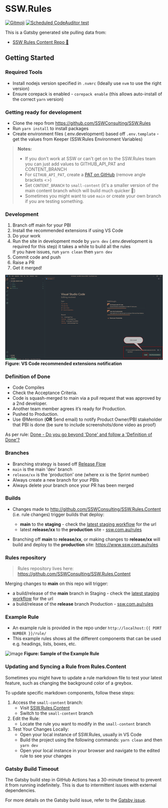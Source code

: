 # SSW.Rules

[![Gitmoji](https://img.shields.io/badge/gitmoji-%20😜%20😍-FFDD67.svg?style=flat-square)](https://gitmoji.dev) [![Scheduled CodeAuditor test](https://github.com/SSWConsulting/SSW.Rules/actions/workflows/codeauditor-test.yml/badge.svg?event=schedule)](https://github.com/SSWConsulting/SSW.Rules/actions/workflows/codeauditor-test.yml)

This is a Gatsby generated site pulling data from:
- [SSW Rules Content Repo 📜](https://github.com/SSWConsulting/SSW.Rules.Content)

## Getting Started

### Required Tools
- Install nodejs version specified in `.nvmrc` (Ideally use `nvm` to use the right version)
- Ensure corepack is enabled - `corepack enable` (this allows auto-install of the correct `yarn` version)

### Getting ready for development
- Clone the repo from https://github.com/SSWConsulting/SSW.Rules
- Run `yarn install` to install packages
- Create environment files (.env.development) based off `.env.template` - get the values from Keeper (SSW.Rules Environment Variables)

> **Notes:**  
> * If you don't work at SSW or can't get on to the SSW.Rules team you can just add values to GITHUB_API_PAT and CONTENT_BRANCH  
> * For `GITHUB_API_PAT`, create a [PAT on GitHub](https://docs.github.com/en/enterprise-server@3.4/authentication/keeping-your-account-and-data-secure/creating-a-personal-access-token) (remove angle brackets <>)  
> * Set `CONTENT_BRANCH` to `small-content` (it's a smaller version of the main content branch which will build much quicker 🙂)
> * Sometimes you might want to use `main` or create your own branch if you are testing something.

### Development
1. Branch off main for your PBI
2. Install the recommended extensions if using VS Code
3. Do your work
4. Run the site in development mode by `yarn dev` (.env.development is required for this step) it takes a while to build all the rules    
   If you have issues, run `yarn clean` then `yarn dev`
5. Commit code and push
6. Raise a PR
7. Get it merged!

![recommended extensions notification](_docs/img/vs-code-recommended-extensions.png)
**Figure: VS Code recommended extensions notification**

### Definition of Done

- Code Compiles
- Check the Acceptance Criteria.
- Code is squash-merged to main via a pull request that was approved by a 2nd developer.
- Another team member agrees it’s ready for Production.
- Pushed to Production.
- Use @Mention (**OR** Send email) to notify Product Owner/PBI stakeholder that PBI is done (be sure to include screenshots/done video as proof) 

As per rule: [Done - Do you go beyond 'Done' and follow a 'Definition of Done'?](https://www.ssw.com.au/rules/done-do-you-go-beyond-done-and-follow-a-definition-of-done)

### Branches
- Branching strategy is based off [Release Flow](https://docs.microsoft.com/en-us/azure/devops/learn/devops-at-microsoft/release-flow) 
- `main` is the main 'dev' branch
- `release/xx` is the 'production' one (where xx is the Sprint number)
- Always create a new branch for your PBIs 
- Always delete your branch once your PR has been merged

### Builds
- Changes made to http://github.com/SSWConsulting/SSW.Rules.Content (i.e. rule changes) trigger builds that deploy:
  - **main** to the **staging** - check the [latest staging workflow](https://github.com/SSWConsulting/SSW.Rules/deployments/staging) for the url
  - latest **release/xx** to the **production** site - [ssw.com.au/rules](https://www.ssw.com.au/rules)
  
- Branching off **main** to **release/xx**, or making changes to **release/xx** will build and deploy to the **production** site: https://www.ssw.com.au/rules

### Rules repository

> Rules repository lives here: https://github.com/SSWConsulting/SSW.Rules.Content

Merging changes to **main** on this repo will trigger:
- a build/release of the **main** branch in Staging - check the [latest staging workflow](https://github.com/SSWConsulting/SSW.Rules/deployments/staging) for the url
- a build/release of the **release** branch Production - [ssw.com.au/rules](https://www.ssw.com.au/rules)

### Example Rule
- An example rule is provided in the repo under `http://localhost:{{ PORT NUMBER }}/rule/`
- This example rules shows all the different components that can be used e.g. headings, lists, boxes, etc.

![image](https://github.com/user-attachments/assets/537ff78a-7e3c-4080-9038-e8ab0c90cab8)
**Figure: Sample of the Example Rule**

### Updating and Syncing a Rule from Rules.Content

Sometimes you might have to update a rule markdown file to test your latest feature, such as changing the background color of a greybox.

To update specific markdown components, follow these steps:

1. Access the `small-content` branch:
   - Visit [SSW.Rules.Content](https://github.com/SSWConsulting/SSW.Rules.Content)
   - Switch to the `small-content` branch
2. Edit the Rule:
   - Locate the rule you want to modify in the `small-content` branch
3. Test Your Changes Locally:
   - Open your local instance of SSW.Rules, usually in VS Code
   - Build the project using the following commands: `yarn clean` and then `yarn dev`
   - Open your local instance in your browser and navigate to the edited rule to see your changes

### Gatsby Build Timeout

The Gatsby build step in GitHub Actions has a 30-minute timeout to prevent it from running indefinitely. This is due to intermittent issues with external dependencies.

For more details on the Gatsby build issue, refer to the [Gatsby issue](https://github.com/gatsbyjs/gatsby/issues/38989).
